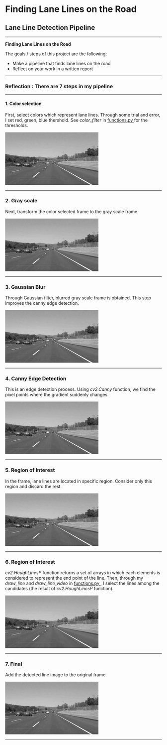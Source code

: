 # **Finding Lane Lines on the Road** 

## Lane Line Detection Pipeline

---

**Finding Lane Lines on the Road**

The goals / steps of this project are the following:
* Make a pipeline that finds lane lines on the road
* Reflect on your work in a written report


[//]: # (Image References)

[image1]: ./examples/grayscale.jpg "Grayscale"

---

### Reflection : There are 7 steps in my pipeline

---

#### 1. Color selection

First, select colors which represent lane lines. Through some trial and error, I set red, green, blue thershold. See _color_filter_ in [functions.py ]() for the thresholds.

![alt text][image1]

---

### 2. Gray scale

Next, transform the color selected frame to the gray scale frame.

![alt text][image1]

---

### 3. Gaussian Blur

Through Gaussian filter, blurred gray scale frame is obtained. This step improves the canny edge detection.

![alt text][image1]

---

### 4. Canny Edge Detection

This is an edge detection process. Using _cv2.Canny_ function, we find the pixel points where the gradient suddenly changes.

![alt text][image1]

---

### 5. Region of Interest

In the frame, lane lines are located in specific region. Consider only this region and discard the rest. 

![alt text][image1]

---

### 6. Region of Interest

_cv2.HoughLinesP_ function returns a set of arrays in which each elements is considered to represent the end point of the line. Then, through my _draw_line_ and _draw_line_video_ in [functions.py ](), I select the lines among the candidates (the result of _cv2.HoughLinesP_ function). 

![alt text][image1]

---

### 7. Final

Add the detected line image to the original frame.

![alt text][image1]

---

